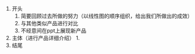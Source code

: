 
1. 开头
	1. 简要回顾过去所做的努力（以线性图的顺序组织，给出我们所做出的成效）
	3. 与其他类似产品进行对比
	4. 不经意间在ppt上展现新产品
2. 主体（进行产品详细介绍）
	1. 
3. 结尾